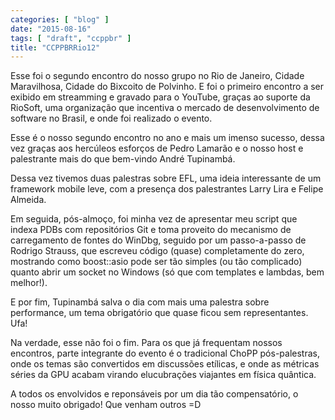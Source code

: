 ```yaml
---
categories: [ "blog" ]
date: "2015-08-16"
tags: [ "draft", "ccppbr" ]
title: "CCPPBRRio12"
---
```

Esse foi o segundo encontro do nosso grupo no Rio de Janeiro, Cidade
Maravilhosa, Cidade do Bixcoito de Polvinho. E foi o primeiro encontro
a ser exibido em streamming e gravado para o YouTube, graças ao suporte
da RioSoft, uma organização que incentiva o mercado de desenvolvimento
de software no Brasil, e onde foi realizado o evento.

Esse é o nosso segundo encontro no ano e mais um imenso sucesso, dessa
vez graças aos hercúleos esforços de Pedro Lamarão e o nosso host
e palestrante mais do que bem-vindo André Tupinambá.

Dessa vez tivemos duas palestras sobre EFL, uma ideia interessante de
um framework mobile leve, com a presença dos palestrantes Larry Lira
e Felipe Almeida.

Em seguida, pós-almoço, foi minha vez de apresentar meu script
que indexa PDBs com repositórios Git e toma proveito do mecanismo de
carregamento de fontes do WinDbg, seguido por um passo-a-passo de Rodrigo
Strauss, que escreveu código (quase) completamente do zero, mostrando
como boost::asio pode ser tão simples (ou tão complicado) quanto abrir
um socket no Windows (só que com templates e lambdas, bem melhor!).

E por fim, Tupinambá salva o dia com mais uma palestra sobre performance,
um tema obrigatório que quase ficou sem representantes. Ufa!

Na verdade, esse não foi o fim. Para os que já frequentam
nossos encontros, parte integrante do evento é o tradicional ChoPP
pós-palestras, onde os temas são convertidos em discussões etílicas,
e onde as métricas séries da GPU acabam virando elucubrações viajantes
em física quântica.

A todos os envolvidos e reponsáveis por um dia tão compensatório,
o nosso muito obrigado! Que venham outros =D
